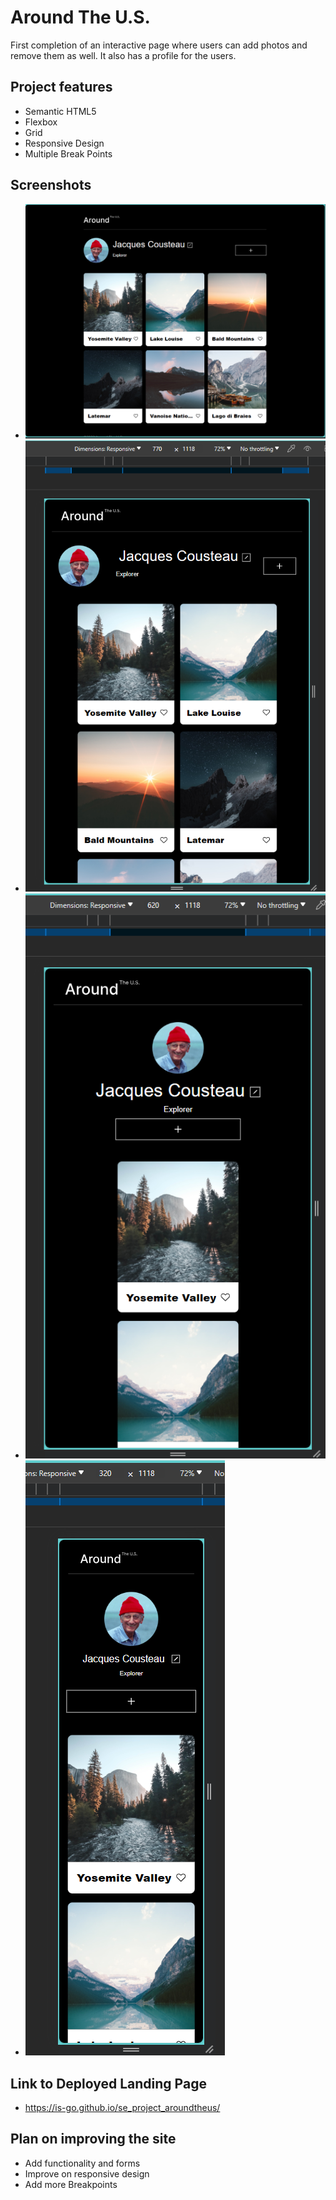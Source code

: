 # Around The U.S.

First completion of an interactive page where users can add photos and remove them as well.
It also has a profile for the users.

## Project features

- Semantic HTML5
- Flexbox
- Grid
- Responsive Design
- Multiple Break Points

## Screenshots

- ![Deskptop Site](./images/demo/Desktop-Screen.png)
- ![770 Breakpoint](./images/demo/770-Breakpoint.png)
- ![620 Breakpoint](./images/demo/620%20Breakpoint.png)
- ![320 Breakpoint](./images/demo/320%20Breakpoint.png)

## Link to Deployed Landing Page

- https://is-go.github.io/se_project_aroundtheus/

## Plan on improving the site

- Add functionality and forms
- Improve on responsive design
- Add more Breakpoints
